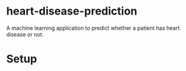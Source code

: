 # heart-disease-prediction
A machine learning application to predict whether a patient has heart disease or not.
# Setup 
